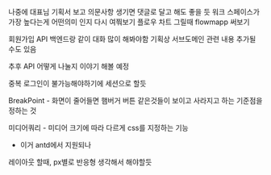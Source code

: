 나중에 대표님 기획서 보고 의문사항 생기면 댓글로 달고 해도 좋을 듯
워크 스페이스가 가장 높다는게 어떤의미 인지 다시 여쭤보기
플로우 차트 그릴때 flowmapp 써보기

회원가입 API 백엔드랑 같이 대화 많이 해봐야함
기획상 서브도메인 관련 내용 추가될 수도 있음

추후 API 어떻게 나눌지 이야기 해볼 예정

중복 로그인이 불가능해야하기에 세션으로 할듯


BreakPoint - 화면이 줄어들면 햄버거 버튼 같은것들이 보이고 사라지고 하는 기준점을 정하는 것

미디어쿼리 - 미디어 크기에  따라 다르게 css를 지정하는 기능
- 이거 antd에서 지원되나

레이아웃 할때, px별로 반응형 생각해서 해야할듯

